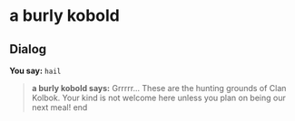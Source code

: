 # a burly kobold
## Dialog

**You say:** `hail`



>**a burly kobold says:** Grrrrr... These are the hunting grounds of Clan Kolbok. Your kind is not welcome here unless you plan on being our next meal!
end